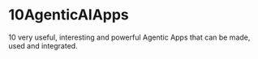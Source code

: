 # 10AgenticAIApps
10 very useful, interesting and powerful Agentic Apps that can be made, used and integrated. 
